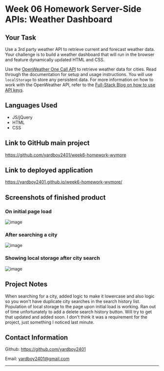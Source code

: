 # Week 06 Homework Server-Side APIs: Weather Dashboard

## Your Task

Use a 3rd party weather API to retrieve current and forecast weather data. Your challenge is to build a weather dashboard that will run in the browser and feature dynamically updated HTML and CSS.

Use the [OpenWeather One Call API](https://openweathermap.org/api/one-call-api) to retrieve weather data for cities. Read through the documentation for setup and usage instructions. You will use `localStorage` to store any persistent data. For more information on how to work with the OpenWeather API, refer to the [Full-Stack Blog on how to use API keys](https://coding-boot-camp.github.io/full-stack/apis/how-to-use-api-keys).

## Languages Used
- JS/jQuery
- HTML
- CSS

## Link to GitHub main project
https://github.com/yardboy2401/week6-homework-wymore

## Link to deployed application
https://yardboy2401.github.io/week6-homework-wymore/

## Screenshots of finished product
### On initial page load
![image](https://user-images.githubusercontent.com/85953688/138785517-e7dc1706-c4b6-46d5-a3ef-c194022e61b6.png)
### After searching a city
![image](https://user-images.githubusercontent.com/85953688/138785566-3324c9d2-5274-4dbc-96b1-00b6bc21f78c.png)
### Showing local storage after city search
![image](https://user-images.githubusercontent.com/85953688/138785620-46b5bf9b-d91e-4585-bc30-6ec5c1fedebc.png)

## Project Notes
When searching for a city, added logic to make it lowercase and also logic so you won't have duplicate city searches in the search history list. Population of local storage to the page upon initial load is working. Ran out of time unfortunately to add a delete search history button. Will try to get that updated and added soon. I don't think it was a requirement for the project, just something I noticed last minute.

## Contact Information

Github: https://github.com/yardboy2401

Email: yardboy2401@gmail.com

- - - -

